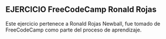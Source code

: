 ## EJERCICIO FreeCodeCamp Ronald Rojas
Este ejercicio pertenece a Ronald Rojas Newball, fue tomado de FreeCodeCamp como parte del proceso de aprendizaje.
